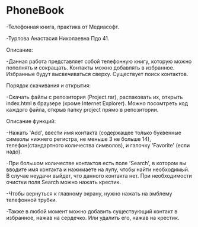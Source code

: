 # PhoneBook

-Телефонная книга, практика от Медиасофт.

-Турлова Анастасия Николаевна Пдо 41.

Описание:

-Данная работа представляет собой телефонную книгу, которую можно пополнять и сокращать. Контакты можно добавлять в избранное. Избранные будут высвечиваться сверху. Существует поиск контактов.

Порядок скачивания и открытия:

-Скачать файлы с репoзитория (Project.rar), распаковать их, открыть index.html в браузере (кроме Internet Explorer). Можно посомтреть код каждого файла, открыв папку project прямо в репозитории.

Описание функций:

-Нажать 'Add', ввести имя контакта (содержащее только буквенные символы нижнего регистра, не меньше 3 не больше 14), телефон(стандартного количества символов), и галочку 'Favorite' (если надо).

-При большом количестве контактов есть поле 'Search', в котором вы вводите имя контакта и нажимаете на лупу, чтобы найти необходимый. В случае неудачи выйдет, что данного контакта нет. При необходимости очистки поля Search можно нажать крестик.

-Чтобы вернуться к главному экрану, нужно нажать на эмблему телефонной трубки. 

-Также в любой момент можно добавить существующий контакт в избранное, нажав на сердечко. Или удалить его, нажав на крестик.
